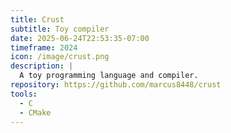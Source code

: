 ```yaml
---
title: Crust
subtitle: Toy compiler
date: 2025-06-24T22:53:35-07:00
timeframe: 2024
icon: /image/crust.png
description: |
  A toy programming language and compiler.
repository: https://github.com/marcus8448/crust
tools:
  - C
  - CMake
---
```


